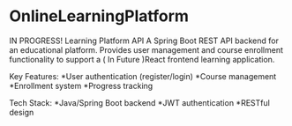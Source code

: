 # OnlineLearningPlatform

IN PROGRESS!
Learning Platform API
A Spring Boot REST API backend for an educational platform. Provides user management and course enrollment functionality to support a ( In Future )React frontend learning application.

Key Features:
*User authentication (register/login)
*Course management
*Enrollment system
*Progress tracking

Tech Stack:
*Java/Spring Boot backend
*JWT authentication
*RESTful design
